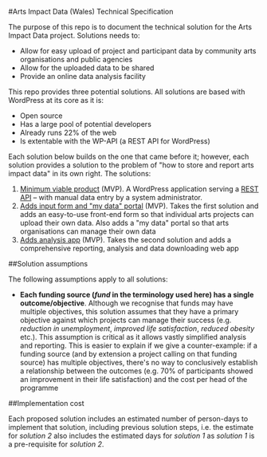 #Arts Impact Data (Wales) Technical Specification

The purpose of this repo is to document the technical solution for the Arts Impact Data project. Solutions needs to:

* Allow for easy upload of project and participant data by community arts organisations and public agencies
* Allow for the uploaded data to be shared
* Provide an online data analysis facility

This repo provides three potential solutions. All solutions are based with WordPress at its core as it is:

* Open source
* Has a large pool of potential developers
* Already runs 22% of the web
* Is extentable with the WP-API (a REST API for WordPress)

Each solution below builds on the one that came before it; however, each solution provides a solution to the problem of "how to store and report arts impact data" in its own right. The solutions:

1. [Minimum viable product](../master/solutions/1-minimum-viable-product.md) (MVP). A WordPress application serving a [REST API](https://en.wikipedia.org/wiki/Representational_state_transfer) – with manual data entry by a system administrator.
2. [Adds input form and "my data" portal](../master/solutions/2-adds-input-form.md) (MVP). Takes the first solution and adds an easy-to-use front-end form so that individual arts projects can upload their own data. Also adds a "my data" portal so that arts organisations can manage their own data
3. [Adds analysis app](../master/solutions/3-adds-analysis-app.md) (MVP). Takes the second solution and adds a comprehensive reporting, analysis and data downloading web app

##Solution assumptions

The following assumptions apply to all solutions:

* **Each funding source (*fund* in the terminology used here) has a single outcome/objective**. Although we recognise that funds may have multiple objectives, this solution assumes that they have a primary objective against which projects can manage their success (e.g. *reduction in unemployment*, *improved life satisfaction*, *reduced obesity* etc.). This assumption is critical as it allows vastly simplified analysis and reporting. This is easier to explain if we give a counter-example: if a funding source (and by extension a project calling on that funding source) has multiple objectives, there's no way to conclusively establish a relationship between the outcomes (e.g. 70% of participants showed an improvement in their life satisfaction) and the cost per head of the programme

##Implementation cost

Each proposed solution includes an estimated number of person-days to implement that solution, including previous solution steps, i.e. the estimate for *solution 2* also includes the estimated days for *solution 1* as *solution 1* is a pre-requisite for *solution 2*.